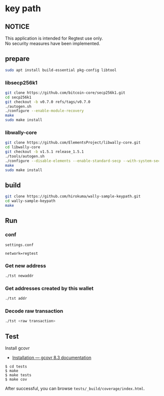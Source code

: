 # key path

## NOTICE

This application is intended for Regtest use only.  
No security measures have been implemented.

## prepare

```bash
sudo apt install build-essential pkg-config libtool
```

### libsecp256k1

```bash
git clone https://github.com/bitcoin-core/secp256k1.git
cd secp256k1
git checkout -b v0.7.0 refs/tags/v0.7.0
./autogen.sh
./configure --enable-module-recovery
make
sudo make install
```

### libwally-core

```bash
git clone https://github.com/ElementsProject/libwally-core.git
cd libwally-core
git checkout -b v1.5.1 release_1.5.1
./tools/autogen.sh
./configure --disable-elements --enable-standard-secp --with-system-secp256k1
make
sudo make install
```

## build

```bash
git clone https://github.com/hirokuma/wally-sample-keypath.git
cd wally-sample-keypath
make
```

## Run

### conf

`settings.conf`

```file
network=regtest
```

### Get new address

```bash
./tst newaddr
```

### Get addresses created by this wallet

```bash
./tst addr
```

### Decode raw transaction

```bash
./tst <raw transaction>
```

## Test

Install gcovr

* [Installation — gcovr 8.3 documentation](https://gcovr.com/en/8.3/installation.html)

```shell
$ cd tests
$ make
$ make tests
$ make cov
```

After successful, you can browse `tests/_build/coverage/index.html`.
